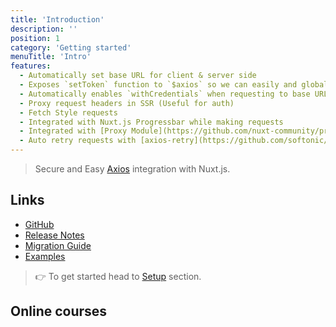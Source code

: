 ```yaml
---
title: 'Introduction'
description: ''
position: 1
category: 'Getting started'
menuTitle: 'Intro'
features:
  - Automatically set base URL for client & server side
  - Exposes `setToken` function to `$axios` so we can easily and globally set authentication tokens
  - Automatically enables `withCredentials` when requesting to base URL
  - Proxy request headers in SSR (Useful for auth)
  - Fetch Style requests
  - Integrated with Nuxt.js Progressbar while making requests
  - Integrated with [Proxy Module](https://github.com/nuxt-community/proxy-module)
  - Auto retry requests with [axios-retry](https://github.com/softonic/axios-retry)
---
```


> Secure and Easy [Axios](https://github.com/axios/axios) integration with Nuxt.js.

## Links

* [GitHub](https://github.com/nuxt-community/axios-module)
* [Release Notes](./CHANGELOG.md)
* [Migration Guide](migration.md)
* [Examples](https://axios.nuxtjs.org/usage.html)

> 👉 To get started head to [Setup](/setup) section.

## Online courses

<promote-block>
</promote-block>
